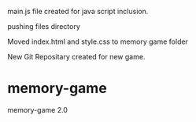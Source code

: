 
main.js file created for java script inclusion.

pushing files directory

Moved index.html and style.css to memory game folder

New Git Repositary created for new game.

# memory-game
memory-game 2.0
